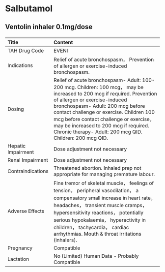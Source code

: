 # Salbutamol

## Ventolin inhaler 0.1mg/dose

##### 

| Title              | Content                                                                                                                                                                                                                                                                                                                                                                                   |
|:-------------------|:------------------------------------------------------------------------------------------------------------------------------------------------------------------------------------------------------------------------------------------------------------------------------------------------------------------------------------------------------------------------------------------|
| TAH Drug Code      | EVENI                                                                                                                                                                                                                                                                                                                                                                                     |
| Indications        | Relief of acute bronchospasm， Prevention of allergen or exercise-induced bronchospasm.                                                                                                                                                                                                                                                                                                   |
| Dosing             | Relief of acute bronchospasm- Adult: 100-200 mcg. Children: 100 mcg， may be increased to 200 mcg if required. Prevention of allergen or exercise-induced bronchospasm- Adult: 200 mcg before contact challenge or exercise. Children 100 mcg before contact challenge or exercise， may be increased to 200 mcg if required. Chronic therapy- Adult: 200 mcg QID. Children: 200 mcg QID. |
| Hepatic Impairment | Dose adjustment not necessary                                                                                                                                                                                                                                                                                                                                                             |
| Renal Impairment   | Dose adjustment not necessary                                                                                                                                                                                                                                                                                                                                                             |
| Contraindications  | Threatened abortion. Inhaled prep not appropriate for managing premature labour.                                                                                                                                                                                                                                                                                                          |
| Adverse Effects    | Fine tremor of skeletal muscle， feelings of tension， peripheral vasodilation， a compensatory small increase in heart rate， headaches， transient muscle cramps， hypersensitivity reactions， potentially serious hypokalaemia， hyperactivity in children， tachycardia， cardiac arrhythmias. Mouth & throat irritations (inhalers).                                                |
| Pregnancy          | Compatible                                                                                                                                                                                                                                                                                                                                                                                |
| Lactation          | No (Limited) Human Data - Probably Compatible                                                                                                                                                                                                                                                                                                                                             |


